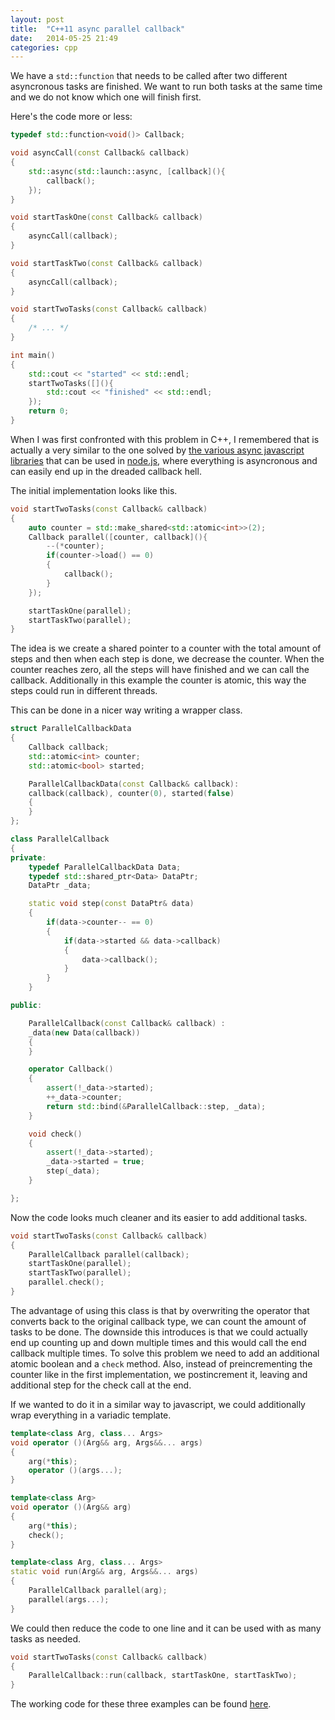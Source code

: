 ```yaml
---
layout: post
title:  "C++11 async parallel callback"
date:   2014-05-25 21:49
categories: cpp
---
```


We have a `std::function` that needs to be called after two different asyncronous tasks are finished. We want to run both tasks at the same time and we do not know which one will finish first.

<!-- more -->

Here's the code more or less:

```cpp
typedef std::function<void()> Callback;

void asyncCall(const Callback& callback)
{
    std::async(std::launch::async, [callback](){
        callback();
    });
}

void startTaskOne(const Callback& callback)
{
    asyncCall(callback);
}

void startTaskTwo(const Callback& callback)
{
    asyncCall(callback);
}

void startTwoTasks(const Callback& callback)
{
    /* ... */
}

int main()
{
    std::cout << "started" << std::endl;
    startTwoTasks([](){
        std::cout << "finished" << std::endl;
    });
    return 0;
}
```

When I was first confronted with this problem in C++, I remembered that is actually a very similar to the one solved by [the various async javascript libraries](https://github.com/caolan/async#parallel) that can be used in [node.js](http://nodejs.org/), where everything is asyncronous and can easily end up in the dreaded callback hell.

The initial implementation looks like this.

```cpp
void startTwoTasks(const Callback& callback)
{
    auto counter = std::make_shared<std::atomic<int>>(2);
    Callback parallel([counter, callback](){
        --(*counter);
        if(counter->load() == 0)
        {
            callback();
        }
    });

    startTaskOne(parallel);
    startTaskTwo(parallel);
}
```

The idea is we create a shared pointer to a counter with the total amount of steps and then when each step is done, we decrease the counter. When the counter reaches zero, all the steps will have finished and we can call the callback. Additionally in this example the counter is atomic, this way the steps could run in different threads.

This can be done in a nicer way writing a wrapper class.

```cpp
struct ParallelCallbackData
{
    Callback callback;
    std::atomic<int> counter;
    std::atomic<bool> started;

    ParallelCallbackData(const Callback& callback):
    callback(callback), counter(0), started(false)
    {
    }
};

class ParallelCallback
{
private:
    typedef ParallelCallbackData Data;
    typedef std::shared_ptr<Data> DataPtr;
    DataPtr _data;

    static void step(const DataPtr& data)
    {
        if(data->counter-- == 0)
        {
            if(data->started && data->callback)
            {
                data->callback();
            }
        }
    }

public:

    ParallelCallback(const Callback& callback) :
    _data(new Data(callback))
    {
    }

    operator Callback()
    {
        assert(!_data->started);
        ++_data->counter;
        return std::bind(&ParallelCallback::step, _data);
    }

    void check()
    {
        assert(!_data->started);
        _data->started = true;
        step(_data);
    }

};
```


Now the code looks much cleaner and its easier to add additional tasks.

```cpp
void startTwoTasks(const Callback& callback)
{
	ParallelCallback parallel(callback);
	startTaskOne(parallel);
	startTaskTwo(parallel);
    parallel.check();
}
```

The advantage of using this class is that by overwriting the operator that converts back to the original callback type, we can count the amount of tasks to be done. The downside this introduces is that we could actually end up counting up and down multiple times and this would call the end callback multiple times. To solve this problem we need to add an additional atomic boolean and a `check` method. Also, instead of preincrementing the counter like in the first implementation, we postincrement it, leaving and additional step for the check call at the end.

If we wanted to do it in a similar way to javascript, we could additionally wrap everything in a variadic template.

```cpp
template<class Arg, class... Args>
void operator ()(Arg&& arg, Args&&... args)
{
    arg(*this);
    operator ()(args...);
}

template<class Arg>
void operator ()(Arg&& arg)
{
    arg(*this);
    check();
}

template<class Arg, class... Args>
static void run(Arg&& arg, Args&&... args)
{
    ParallelCallback parallel(arg);
    parallel(args...);
}
```

We could then reduce the code to one line and it can be used with as many tasks as needed.

```cpp
void startTwoTasks(const Callback& callback)
{
    ParallelCallback::run(callback, startTaskOne, startTaskTwo);
}
```

The working code for these three examples can be found [here](https://github.com/miguelibero/miguel.ibero.me/tree/master/code/cpp11_parallel_callback).
